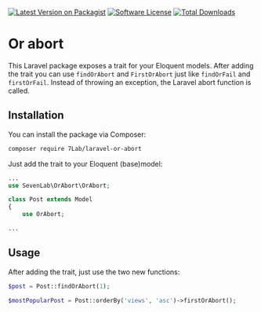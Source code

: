 [![Latest Version on Packagist](https://img.shields.io/packagist/v/7Lab/laravel-or-abourt.svg?style=flat-square)](https://packagist.org/packages/7Lab/laravel-or-abourt)
[![Software License](https://img.shields.io/badge/license-MIT-brightgreen.svg?style=flat-square)](LICENSE.md)
[![Total Downloads](https://img.shields.io/packagist/dt/7Lab/laravel-or-abourt.svg?style=flat-square)](https://packagist.org/packages/7Lab/laravel-or-abourt)

# Or abort
This Laravel package exposes a trait for your Eloquent models. After adding the trait you can use `findOrAbort` and `FirstOrAbort` just like `findOrFail` and `firstOrFail`. Instead of throwing an exception, the Laravel abort function is called.

## Installation
You can install the package via Composer:
```bash
composer require 7Lab/laravel-or-abort
```

Just add the trait to your Eloquent (base)model: 
```php
...
use SevenLab\OrAbort\OrAbort;

class Post extends Model
{
    use OrAbort;

...
```

## Usage
After adding the trait, just use the two new functions:
```php
$post = Post::findOrAbort(1);

$mostPopularPost = Post::orderBy('views', 'asc')->firstOrAbort();
```